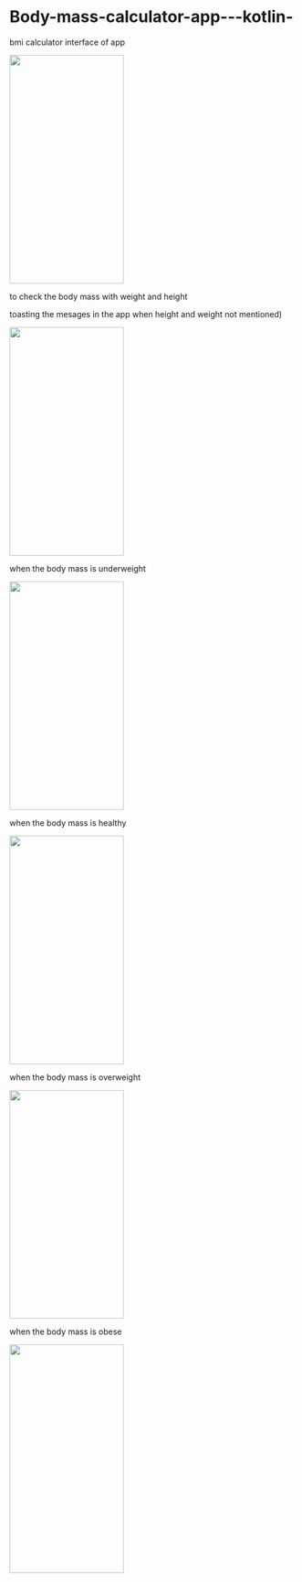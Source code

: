 # Body-mass-calculator-app---kotlin-
bmi calculator
interface of app


<img src="https://github.com/rak1819/Body-mass-calculator-app---kotlin-/assets/136351170/10f22605-15ea-433b-bb68-4a2704572a06" width="200" height="400" />





to check the body mass with weight and height


toasting the mesages in the app when height and weight not mentioned)



<img src="https://github.com/rak1819/Body-mass-calculator-app---kotlin-/assets/136351170/80e4c40a-f531-4955-980f-431bc83ae696" width="200" height="400" />



when the body mass is underweight




<img src="https://github.com/rak1819/Body-mass-calculator-app---kotlin-/assets/136351170/19b08201-aead-4bef-b8bd-5c2a9bb67fe7" width="200" height="400" />




when the body mass is healthy



<img src="https://github.com/rak1819/Body-mass-calculator-app---kotlin-/assets/136351170/6b12fba1-1125-4f4e-8c04-4aad933ad96a" width="200" height="400" />


when the body mass is overweight


<img src="https://github.com/rak1819/Body-mass-calculator-app---kotlin-/assets/136351170/89bfee87-f7a5-480b-8e49-5891f9e82146" width="200" height="400" />


when the body mass is obese



<img src="https://github.com/rak1819/Body-mass-calculator-app---kotlin-/assets/136351170/a2373eae-868a-4674-964f-37055b16794a" width="200" height="400" />

















